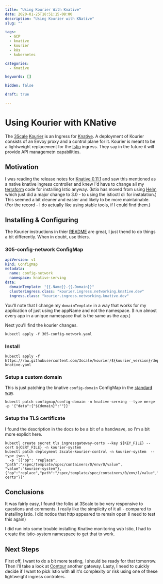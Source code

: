 ```yaml
---
title: "Using Kourier With Knative"
date: 2020-01-25T18:51:15-08:00
description: "Using Kourier with KNative"
slug: ""

tags: 
  - GCP
  - knative
  - kourier
  - k8s
  - kubernetes

categories: 
  - Knative

keywords: []

hidden: false

draft: true

---
```

# Using Kourier with KNative
The [3Scale](https://www.3scale.net/) [Kourier](https://github.com/3scale/kourier) is an Ingress 
for [Knative](https://knative.dev). A deployment of Kourier consists of an Envoy proxy and a control
plane for it. Kourier is meant to be a lightweight replacement for the [Istio](https://istio.io/) 
ingress.  They say in the future it will provide API managemetn capabilities.

## Motivation
I was reading the release notes for [Knative 0.11.1](https://github.com/knative/serving/releases/tag/v0.11.1)
and saw this mentioned as a native knative ingress controller and knew I'd have to change all my [terraform](https://terraform.io) code for
installing Istio anyway. (Istio has moved from using [Helm](https://helm.sh/) which just did a major
change to 3.0 - to using the istioctl cli for instalation.)  This seemed a bit cleaner and easier and
likely to be more maintainable.  (For the record - I do actually like using stable tools, if I could
find them.)

## Installing & Configuring
The Kourier instructions in thier [README](https://github.com/3scale/kourier/blob/master/README.md) are
great, I just thend to do things a bit differently.  When in doubt, use thiers.

### 305-config-network ConfigMap
```yaml
apiVersion: v1
kind: ConfigMap
metadata:
  name: config-network
  namespace: knative-serving
data:
  domainTemplate: "{{.Name}}.{{.Domain}}"
  clusteringress.class: "kourier.ingress.networking.knative.dev"
  ingress.class: "kourier.ingress.networking.knative.dev"
```
You'll note that I change my `domainTemplate` in a way that works for my application of just using the
appName and not the namespace. (I run almost every app in a unique namespace that is the same as the
app.)

Next you'll find the kourier changes.

```shell script
kubectl apply -f 305-config-network.yaml
```
### Install
```shell script
kubectl apply -f https://raw.githubusercontent.com/3scale/kourier/${kourier_version}/deploy/kourier-knative.yaml
```

### Setup a custom domain
This is just patching the knative `config-domain` ConfigMap in the [standard way](https://knative.dev/docs/serving/using-a-custom-domain/).
```shell script
kubectl patch configmap/config-domain -n knative-serving --type merge -p '{"data":{"${domain}":""}}'
```

### Setup the TLS certificate
I found the description in the docs to be a bit of a handwave, so I'm a bit more explicit here.
```shell script
kubectl create secret tls ingressgateway-certs --key ${KEY_FILE} --cert ${CERT_FILE} -n kourier-system
kubectl patch deployment 3scale-kourier-control -n kourier-system  --type json \
  -p '[{"op": "replace", "path":"/spec/template/spec/containers/0/env/0/value", "value":"kourier-system"}, {"op":"replace","path":"/spec/template/spec/containers/0/env/1/value","value":"ingressgateway-certs"}]'
```

## Conclusions
It was fairly easy, I found the folks at 3Scale to be very responsive to questions and comments.  I
really like the simplicity of it all - compared to installing Istio.  I did notice that http appeared
to remain open (I need to test this again)

I did run into some trouble installing Knative monitoring w/o Istio, I had to create the istio-system
namespace to get that to work.

## Next Steps
First off, I want to do a bit more testing, I should be ready for that tomorrow. Then I'll take a look
at [Contour](https://projectcontour.io/) another gateway. Lasty, I need to quickly decide if I want to
pick Istio with all it's complexity or risk using one of these lightweight ingress controlers.